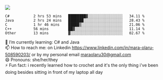 

 <img align="center" src="https://github-readme-stats.vercel.app/api?username=MaraxD&theme=github_dark&show_icons=true&count_private=true"/>
 <br/>

<!--START_SECTION:waka-->

```text
C#           2 hrs 53 mins   ████████▓░░░░░░░░░░░░░░░░   34.11 %
Java         2 hrs 24 mins   ███████░░░░░░░░░░░░░░░░░░   28.43 %
C            1 hr 46 mins    █████▒░░░░░░░░░░░░░░░░░░░   21.06 %
C++          56 mins         ██▓░░░░░░░░░░░░░░░░░░░░░░   11.14 %
Other        13 mins         ▓░░░░░░░░░░░░░░░░░░░░░░░░   02.67 %
```

<!--END_SECTION:waka-->
<!--[![willianrod's wakatime stats](https://github-readme-stats.vercel.app/api/wakatime?username=MaraxD)](https://github.com/anuraghazra/github-readme-stats)-->

🌱 I’m currently learning: C# and Java <br/>
📫 How to reach me: on Linkedin https://www.linkedin.com/in/mara-olaru-508590203/ or by my personal email maraolaru30@gmail.com <br/>
😄 Pronouns: she/her/they <br/>
⚡ Fun fact: i recently learned how to crochet and it's the only thing i've been doing besides sitting in front of my laptop all day <br/>
 
